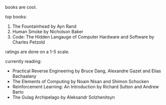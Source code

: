 books are cool.

top books:
1) The Fountainhead by Ayn Rand
2) Human Smoke by Nicholson Baker 
3) Code: The Hidden Langauge of Computer Hardware and Software by Charles Petzold

ratings are done on a 1-5 scale.

currently reading:
- Practical Reverse Engineering by Bruce Dang, Alexandre Gazet and Elias Bachaalany
- The Elements of Computing by Noam Nisan and Shimon Schocken
- Reinforcement Learning: An Introduction by Richard Sutton and Andrew Barto
- The Gulag Archipelago by Aleksandr Solzhenitsyn
